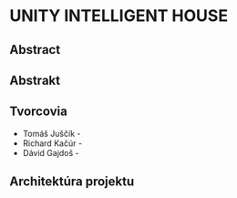 # UNITY INTELLIGENT HOUSE
## Abstract 

## Abstrakt

## Tvorcovia
- Tomáš Juščík -
- Richard Kačúr -
- Dávid Gajdoš -

## Architektúra projektu

